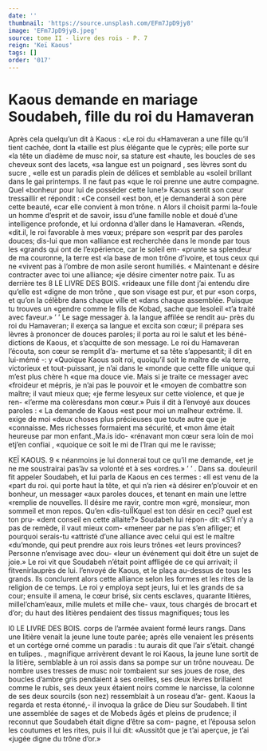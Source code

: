 ```yaml
---
date: ''
thumbnail: 'https://source.unsplash.com/EFm7JpD9jy8'
image: 'EFm7JpD9jy8.jpeg'
source: tome II - livre des rois - P. 7
reign: 'Keï Kaous'
tags: []
order: '017'
---
```


# Kaous demande en mariage Soudabeh, fille du roi du Hamaveran

Après cela quelqu’un dit à Kaous : «Le roi du «Hamaveran a une fille qu’il tient cachée, dont la «taille est plus élégante que le cyprès; elle porte sur
«la tête un diadème de musc noir, sa stature est «haute, les boucles de ses cheveux sont des lacets,
«sa langue est un poignard , ses lèvres sont du sucre , «elle est un paradis plein de délices et semblable au «soleil brillant dans le gai printemps. Il ne faut pas «que le roi prenne une autre compagne. Quel «bonheur pour lui de posséder cette lune!» Kaous sentit son cœur tressaillir et répondit : «Ce conseil «est bon, et je demanderai à son père cette beauté,
«car elle convient à mon trône. n Alors il choisit parmi la-foule un homme d’esprit et de savoir, issu d’une famille noble et doué d’une intelligence profonde, et
lui ordonna d’aller dans le Hamaveran. «Rends, «dit.il, le roi favorable à mes vœux; prépare son «esprit par des paroles douces; dis-lui que mon «alliance est recherchée dans le monde par tous les «grands qui ont de l’expérience, car le soleil em- «prunte sa splendeur de ma couronne, la terre est «la base de mon trône d’ivoire, et tous ceux qui ne «vivent pas à l’ombre de mon asile seront humiliés.
« Maintenant e désire contracter avec toi une alliance; «je désire cimenter notre paix. Tu as derrière tes
8 LE LIVRE DES BOIS. «rideaux une fille dont j’ai entendu dire qu’elle est
«digne de mon trône , que son visage est pur, et pur «son corps, et qu’on la célèbre dans chaque ville et
«dans chaque assemblée. Puisque tu trouves un «gendre comme le fils de Kobad, sache que lesoleil «t’a traité avec faveur.» ’ ’
Le sage messager à. la langue affilée se rendit au- près du roi du Hamaveran; il exerça sa langue et excita son cœur; il prépara ses lèvres à prononcer de douces paroles; il porta au roi le salut et les béné- dictions de Kaous, et s’acquitte de son message. Le roi du Hamaveran l’écouta, son cœur se remplit d’a- mertume et sa tête s’appesantit; il dit en lui-mémé -: y «Quoique Kaous soit roi, quoiqu’il soit le maître de
«la terre, victorieux et tout-puissant, je n’ai dans le «monde que cette fille unique qui m’est plus chère h «que ma douce vie. Mais si je traite ce messager avec «froideur et mépris, je n’ai pas le pouvoir et le «moyen de combattre son maître; il vaut mieux que; «je ferme lesyeux sur cette violence, et que je ren- «l’erme ma colèresdans mon cœur.» Puis il dit à
l’envoyé aux douces paroles : « La demande de Kaous
«est pour moi un malheur extrême. Il. exige de moi «deux choses plus précieuses que toute autre que je «connaisse. Mes richesses formaient ma sécurité, et «mon âme était heureuse par mon enfant.,Ma.is ido- «rénavant mon cœur sera loin de moi etj’en confiai , «quoique ce soit le mi de l’Iran qui me le ravisse;

KEÏ KAOUS. 9 « néanmoins je lui donnerai tout ce qu’il me demande,
«et je ne me soustrairai pas’àv sa volonté et à ses
«ordres.» ’ ’ .
Dans sa. douleuril fit appeler Soudabeh, et lui
parla de Kaous en ces termes : «Il est venu de la «part du roi. qui porte haut la tête, et qui n’a rien
«à désirer en’p’ouvoir et en bonheur, un messager
«aux paroles douces, et tenant en main une lettre «remplie de nouvelles. Il désire me ravir, contre mon «gré, monsieur, mon sommeil et mon repos. Qu’en «dis-tuÏÎKquel est ton désir en ceci? quel est ton pru-
«dent conseil en cette allaite?» Soudabeh lui répon- dit: «S’il n’y a pas de remède, il vaut mieux com- «meneer par ne pas s’en afiliger; et pourquoi serais-tu «attristé d’une alliance avec celui qui est le maître «du’monde, qui peut prendre aux rois leurs trônes «et leurs provinces? Personne n’envisage avec dou- «leur un événement qui doit être un sujet de joie.»
Le roi vit que Soudabeh n’était point affligée de ce
qui arrivait; il fitvenirlauprès de lui. l’envoyé de
Kaous, et le plaça au-dessus de tous les grands. Ils conclurent alors cette alliance selon les formes et les rites de la religion de ce temps. Le roi y employa sept jeurs, lui et les grands de sa cour; ensuite il amena, le cœur brisé, six cents esclaves, quarante litières, millel’cham’eaux, mille mulets et mille che-
vaux, tous chargés de brocart et d’or; du haut des litières pendaient des tissus magnifiques; tous les

l0 LE LIVRE DES BOIS.
corps de l’armée avaient formé leurs rangs. Dans
une litière venait la jeune lune toute parée; après elle venaient les présents et un cortége orné comme
un paradis : tu aurais dit que l’air s’était. changé en
tulipes. ,
magnifique arrivèrent devant le roi Kaous, la jeune
lune sortit de la litière, semblable à un roi assis dans sa pompe sur un trône nouveau. De nombre uses tresses de musc noir tombaient sur ses joues de rose, des boucles d’ambre gris pendaient à ses oreilles, ses deux lèvres brillaient comme le rubis, ses deux yeux étaient noirs comme le narcisse, la colonne de ses deux sourcils (son nez) ressemblait à un roseau d’ar- gent. Kaous la regarda et resta étonné,- il invoqua la grâce de Dieu sur Soudabeh. Il tint une assemblée
de sages et de Mobeds âgés et pleins de prudence; il reconnut que Soudabeh était digne d’être sa com- pagne, et l’épousa selon les coutumes et les rites,
puis il lui dit: «Aussitôt que je t’ai aperçue, je t’ai «jugée digne du trône d’or.»
